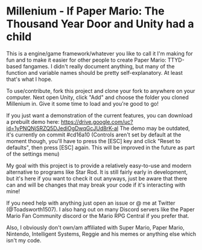# Millenium -  If Paper Mario: The Thousand Year Door and Unity had a child

This is a engine/game framework/whatever you like to call it I'm making for fun and to make it easier for other people to create Paper Mario: TTYD-based fangames.
I didn't really document anything, but many of the function and variable names should be pretty self-explanatory. At least that's what I hope.

To use/contribute, fork this project and clone your fork to anywhere on your computer. Next open Unity, click "Add" and choose the folder you cloned Millenium in. Give it some time to load and you're good to go!

If you just want a demonstration of the current features, you can download a prebuilt demo here:
https://drive.google.com/uc?id=1yPNQNjSRZQ5DJediOgDwqGcJUd8rK-al
The demo may be outdated, it's currently on commit #cd16a10
(Controls aren't set by default at the moment though, you'll have to press the [ESC] key and click "Reset to defaults", then press [ESC] again. This will be improved in the future as part of the settings menu)

My goal with this project is to provide a relatively easy-to-use and modern alternative to programs like Star Rod. It is still fairly early in development, but it's here if you want to check it out anyways, just be aware that there can and will be changes that may break your code if it's interacting with mine!

If you need help with anything just open an issue or @ me at Twitter (@Toadsworth1507).
I also hang out on many Discord servers like the Paper Mario Fan Community discord or the Mario RPG Central if you prefer that.

Also, I obviously don't own/am affiliated with Super Mario, Paper Mario, Nintendo, Intelligent Systems, Reggie and his memes or anything else which isn't my code.
